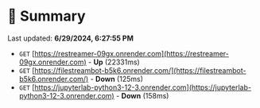 # 📖 Summary
Last updated: **6/29/2024, 6:27:55 PM**

- `GET` [https://restreamer-09gx.onrender.com](https://restreamer-09gx.onrender.com) - **Up** (22331ms)
- `GET` [https://filestreambot-b5k6.onrender.com/](https://filestreambot-b5k6.onrender.com/) - **Down** (125ms)
- `GET` [https://jupyterlab-python3-12-3.onrender.com](https://jupyterlab-python3-12-3.onrender.com) - **Down** (158ms)
